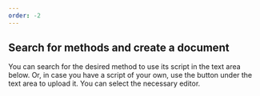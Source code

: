 ```yaml
---
order: -2
---
```


## Search for methods and create a document

You can search for the desired method to use its script in the text area below. Or, in case you have a script of your own, use the button under the text area to upload it. You can select the necessary editor.

